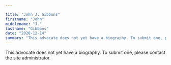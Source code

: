 ```yaml
---

title: "John J. Gibbons"
firstname: "John"
middlename: "J."
lastname: "Gibbons"
date: "2020-12-14"
summary: "This advocate does not yet have a biography. To submit one, please contact the site administrator."
---
```

This advocate does not yet have a biography. To submit one, please contact the site administrator.

